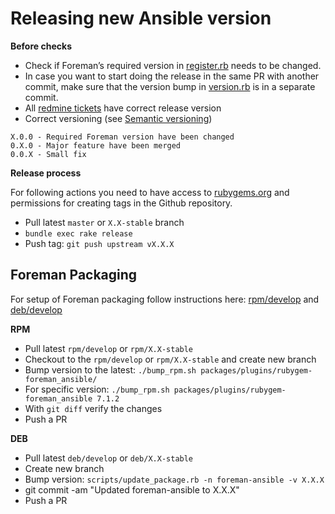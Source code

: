 # Releasing new Ansible version
**Before checks**
* Check if Foreman’s required version in [register.rb](https://github.com/theforeman/foreman_ansible/blob/master/lib/foreman_ansible/register.rb) needs to be changed.
* In case you want to start doing the release in the same PR with another commit, make sure that the version bump in [version.rb](https://github.com/theforeman/foreman_ansible/blob/master/lib/foreman_ansible/version.rb) is in a separate commit.
* All [redmine tickets](https://projects.theforeman.org/projects/ansible/issues) have correct release version
* Correct versioning (see [Semantic versioning](https://semver.org/#semantic-versioning-200))

```
X.0.0 - Required Foreman version have been changed
0.X.0 - Major feature have been merged
0.0.X - Small fix
```

**Release process**

For following actions you need to have access to [rubygems.org](https://rubygems.org/gems/foreman_ansible) and permissions for creating tags in the Github repository.

* Pull latest `master` or `X.X-stable` branch
* `bundle exec rake release`
* Push tag: `git push upstream vX.X.X`

## Foreman Packaging

For setup of Foreman packaging follow instructions here: [rpm/develop](https://github.com/theforeman/foreman-packaging/tree/rpm/develop) and [deb/develop](https://github.com/theforeman/foreman-packaging/tree/deb/develop)

**RPM**

* Pull latest `rpm/develop` or `rpm/X.X-stable`
* Checkout to the `rpm/develop` or `rpm/X.X-stable` and create new branch
* Bump version to the latest: `./bump_rpm.sh packages/plugins/rubygem-foreman_ansible/`
* For specific version: `./bump_rpm.sh packages/plugins/rubygem-foreman_ansible 7.1.2`
* With `git diff` verify the changes
* Push a PR

**DEB**
* Pull latest `deb/develop` or `deb/X.X-stable`
* Create new branch
* Bump version: `scripts/update_package.rb -n foreman-ansible -v X.X.X`
* git commit -am "Updated foreman-ansible to X.X.X"
* Push a PR

